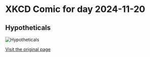 
# XKCD Comic for day 2024-11-20

## Hypotheticals

![Hypotheticals](https://imgs.xkcd.com/comics/hypotheticals.png "What if someone broke out of a hypothetical situation in your room right now?")

[Visit the original page](https://xkcd.com/248/)
